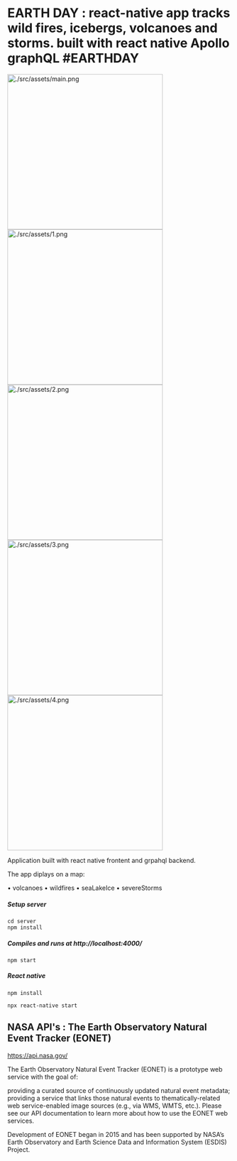 # EARTH DAY : react-native app tracks wild fires, icebergs, volcanoes and storms. built with react native Apollo graphQL #EARTHDAY

<img src="./src/assets/main.png" width="350" alt="./src/assets/main.png">
<img src="./src/assets/1.png" width="350" alt="./src/assets/1.png">
<img src="./src/assets/2.png" width="350" alt="./src/assets/2.png">
<img src="./src/assets/3.png" width="350" alt="./src/assets/3.png">
<img src="./src/assets/4.png" width="350" alt="./src/assets/4.png">

Application built with react native frontent and grpahql backend.

The app diplays on a map:

• volcanoes
• wildfires
• seaLakeIce
• severeStorms

##### Setup server

```
cd server
npm install
```

##### Compiles and runs at http://localhost:4000/

```
npm start
```

##### React native

```
npm install

npx react-native start
```

## NASA API's : The Earth Observatory Natural Event Tracker (EONET)

https://api.nasa.gov/

The Earth Observatory Natural Event Tracker (EONET) is a prototype web service with the goal of:

providing a curated source of continuously updated natural event metadata; providing a service that links those natural events to thematically-related web service-enabled image sources (e.g., via WMS, WMTS, etc.). Please see our API documentation to learn more about how to use the EONET web services.

Development of EONET began in 2015 and has been supported by NASA’s Earth Observatory and Earth Science Data and Information System (ESDIS) Project.
